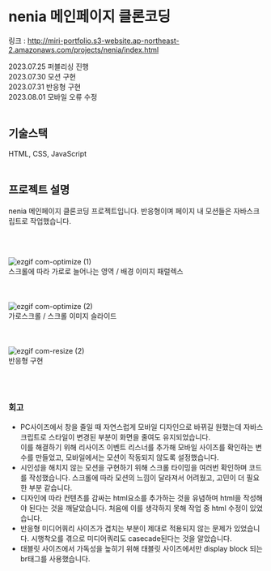 # nenia 메인페이지 클론코딩

링크 : http://miri-portfolio.s3-website.ap-northeast-2.amazonaws.com/projects/nenia/index.html<br/>

2023.07.25 퍼블리싱 진행<br/>
2023.07.30 모션 구현<br/>
2023.07.31 반응형 구현<br/>
2023.08.01 모바일 오류 수정<br/>
<br/>

## 기술스택
HTML, CSS, JavaScript <br/><br/>

## 프로젝트 설명
nenia 메인페이지 클론코딩 프로젝트입니다.
반응형이며 페이지 내 모션들은 자바스크립트로 작업했습니다.<br/><br/>

<br/>

![ezgif com-optimize (1)](https://github.com/cheesepizza453/nenia-clone/assets/71148177/1af322df-3031-495d-b469-0516c2cd9ea7)<br/>
스크롤에 따라 가로로 늘어나는 영역 / 배경 이미지 패럴렉스
<br/>
<br/>
<br/>
<br/>
![ezgif com-optimize (2)](https://github.com/cheesepizza453/nenia-clone/assets/71148177/97bf6c1a-c3dd-408b-9b75-c49749d8d240)
<br/>
가로스크롤 / 스크롤 이미지 슬라이드 
<br/>
<br/>
<br/>
<br/>
![ezgif com-resize (2)](https://github.com/cheesepizza453/nenia-clone/assets/71148177/ea5e8eb8-42a4-4112-b85c-80601e8c8e8d)<br/>
반응형 구현

<br/><br/>
### 회고
- PC사이즈에서 창을 줄일 때 자연스럽게 모바일 디자인으로 바뀌길 원했는데 자바스크립트로 스타일이 변경된 부분이 화면을 줄여도 유지되었습니다.<br/>
이를 해결하기 위해 리사이즈 이벤트 리스너를 추가해 모바일 사이즈를 확인하는 변수를 만들었고, 모바일에서는 모션이 작동되지 않도록 설정했습니다. <br/>
- 시인성을 해치지 않는 모션을 구현하기 위해 스크롤 타이밍을 여러번 확인하며 코드를 작성했습니다. 스크롤에 따라 모션의 느낌이 달라져서 어려웠고, 고민이 더 필요한 부분 같습니다. <br/>
- 디자인에 따라 컨텐츠를 감싸는 html요소를 추가하는 것을 유념하며 html을 작성해야 된다는 것을 깨달았습니다. 처음에 이를 생각하지 못해 작업 중 html 수정이 있었습니다.<br/>
- 반응형 미디어쿼리 사이즈가 겹치는 부분이 제대로 적용되지 않는 문제가 있었습니다. 시행착오를 겪으로 미디어쿼리도 casecade된다는 것을 알았습니다.<br/>
- 태블릿 사이즈에서 가독성을 높히기 위해 태블릿 사이즈에서만 display block 되는 br태그를 사용했습니다.<br/>
